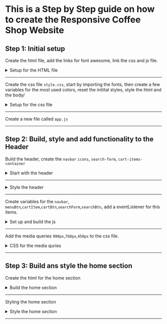 # This is a Step by Step guide on how to create the Responsive Coffee Shop Website

## Step 1: Initial setup

Create the html file, add the links for font awesome, link the css and js file.

<details>
  <summary>Setup for the HTML file</summary>

```html
<!DOCTYPE html>
<html lang="en">
  <head>
    <meta charset="UTF-8" />
    <meta name="viewport" content="width=device-width, initial-scale=1.0" />
    <!-- FONT AWESOME CDN LINK -->
    <link
      rel="stylesheet"
      href="https://cdnjs.cloudflare.com/ajax/libs/font-awesome/6.5.1/css/all.min.css"
    />
    <!-- CSS FILE LINK -->
    <link rel="stylesheet" href="./css/style.css" />
    <title>Responsive coffee shop Website</title>
  </head>

  <body>
    <!-- JS FILE LINK -->
    <script src="./js/app.js"></script>
  </body>
</html>
```

</details>

---

Create the css file `style.css`, start by importing the fonts, then create a few variables for the most used colors, reset the initital styles, style the html and the body/

<details>
  <summary>Setup for the css file</summary>

```css
@import url("https://fonts.googleapis.com/css2?family=Roboto+Mono:ital,wght@0,100..700;1,100..700&display=swap");

:root {
  --main-color: #d3ad7f;
  --black: #13131a;
  --bg: #010103;
  --white: #fff;
  --border: 0.1rem solid rgba(255, 255, 255, 0.3);
}

* {
  font-family: "Roboto Mono", monospace;
  margin: 0;
  padding: 0;
  box-sizing: border-box;
  outline: none;
  border: none;
  text-decoration: none;
  text-transform: capitalize;
  transition: 0.2s linear;
}

html {
  font-size: 62.5%;
  overflow-x: hidden;
  scroll-padding-top: 9rem;
  scroll-behavior: smooth;
}

html::-webkit-scrollbar {
  width: 0.8rem;
}

html::-webkit-scrollbar-track {
  background: transparent;
}

html::-webkit-scrollbar-thumb {
  background: var(--white);
  border-radius: 5rem;
}

body {
  background: var(--bg);
}
```

</details>

---

Create a new file called `app.js`

---

## Step 2: Build, style and add functionality to the Header

Build the header, create the `navbar` `icons`, `search-form`, `cart-items-container`

<details>
  <summary>Start with the header</summary>

```html
<!-- HEADER SECTION STARTS -->
<header class="header">
  <a href="#" class="logo">
    <img src="./images/logo.png" alt="website logo" />
  </a>

  <nav class="navbar">
    <a href="#home">home</a>
    <a href="#about">about</a>
    <a href="#menu">menu</a>
    <a href="#products">products</a>
    <a href="#review">review</a>
    <a href="#contact">contact</a>
    <a href="#blogs">blogs</a>
  </nav>

  <div class="icons">
    <div class="fas fa-search" id="search-btn"></div>
    <div class="fas fa-shopping-cart" id="cart-btn"></div>
    <div class="fas fa-bars" id="menu-btn"></div>
  </div>

  <div class="search-form">
    <input type="search" id="search-box" placeholder="search here..." />
    <label for="search-box" class="fas fa-search"></label>
  </div>

  <div class="cart-items-container">
    <div class="cart-item">
      <span class="fas fa-times"></span>
      <img src="./images/menu-1.png" alt="" />
      <div class="content">
        <h3>cart item 01</h3>
        <div class="price">$15.99/-</div>
      </div>
    </div>
    <div class="cart-item">
      <span class="fas fa-times"></span>
      <img src="./images/menu-2.png" alt="" />
      <div class="content">
        <h3>cart item 02</h3>
        <div class="price">$15.99/-</div>
      </div>
    </div>
    <div class="cart-item">
      <span class="fas fa-times"></span>
      <img src="./images/menu-3.png" alt="" />
      <div class="content">
        <h3>cart item 03</h3>
        <div class="price">$15.99/-</div>
      </div>
    </div>
    <div class="cart-item">
      <span class="fas fa-times"></span>
      <img src="./images/menu-4.png" alt="" />
      <div class="content">
        <h3>cart item 04</h3>
        <div class="price">$15.99/-</div>
      </div>
    </div>
    <a href="#" class="btn">Checkout now</a>
  </div>
</header>
<!-- HEADER SECTION ENDS -->
```

</details>

---

<details>
  <summary>Style the header</summary>

```css
.header {
  background: var(--bg);
  display: flex;
  align-items: center;
  justify-content: space-between;
  padding: 1rem 2%;
  border-bottom: var(--border);
  position: fixed;
  top: 0;
  left: 0;
  right: 0;
  z-index: 1000;
}

.header .logo img {
  height: 18rem;
}

.header .navbar a {
  margin: 0 1rem;
  font-size: 1.6rem;
  color: var(--white);
}

.header .navbar a:hover {
  color: var(--main-color);
  border-bottom: 0.1rem solid var(--main-color);
  padding-bottom: 0.5rem;
}

.header .icons div {
  color: var(--white);
  cursor: pointer;
  font-size: 2.5rem;
  margin-left: 1rem;
}

.header .icons div:hover {
  color: var(--main-color);
}

#menu-btn {
  display: none;
}

.header .search-form {
  position: absolute;
  top: 115%;
  right: 7%;
  background: var(--white);
  width: 50rem;
  height: 5rem;
  display: flex;
  align-items: center;
  transform: scaleY(0);
  transform-origin: top;
}

.header .search-form.active {
  transform: scaleY(1);
}

.header .search-form input {
  height: 100%;
  width: 100%;
  font-size: 1.6rem;
  color: var(--black);
  padding: 1rem;
  text-transform: none;
}

.header .search-form label {
  cursor: pointer;
  font-size: 2.2rem;
  margin-right: 1.5rem;
  color: var(--black);
}

.header .search-form label:hover {
  color: var(--main-color);
}

.header .cart-items-container {
  position: absolute;
  top: 100%;
  right: -100%;
  height: calc(100vh - 9rem);
  width: 35rem;
  background-color: var(--white);
  padding: 0 1.5rem;
}

.header .cart-items-container.active {
  right: 0;
}

.header .cart-items-container .cart-item {
  position: relative;
  margin: 2rem 0;
  display: flex;
  align-items: center;
  gap: 1.5rem;
}

.header .cart-items-container .cart-item .fa-times {
  position: absolute;
  top: 1rem;
  right: 1rem;
  cursor: pointer;
  color: var(--black);
}

.header .cart-items-container .cart-item .fa-times:hover {
  color: var(--main-color);
}

.header .cart-items-container .cart-item img {
  height: 7rem;
}

.header .cart-items-container .cart-item .content h3 {
  font-size: 2rem;
  color: var(--black);
  padding-bottom: 0.5rem;
}

.header .cart-items-container .cart-item .content .price {
  font-size: 1.5rem;
  color: var(--main-color);
}

.btn {
  margin-top: 1rem;
  display: inline-block;
  padding: 0.9rem 3rem;
  font-size: 1.7rem;
  color: var(--white);
  background: var(--main-color);
  border-radius: 0.5rem;
  cursor: pointer;
}

.btn:hover {
  letter-spacing: 0.2rem;
}

.header .cart-items-container .btn {
  width: 100%;
  text-align: center;
}

section {
  padding: 2rem 7%;
}
```

</details>

---

Create variables for the `navbar`, `menuBtn`,`cartItem`,`cartBtn`,`searchForm`,`searchBtn`, add a eventListener for this items.

<details>
  <summary>Set up and build the js </summary>

```js
let navbar = document.querySelector(".navbar");
let menuBtn = document.querySelector("#menu-btn");

let cartItem = document.querySelector(".cart-items-container");
let cartBtn = document.querySelector("#cart-btn");

let searchForm = document.querySelector(".search-form");
let searchBtn = document.querySelector("#search-btn");

menuBtn.addEventListener("click", () => {
  navbar.classList.toggle("active");
  searchForm.classList.remove("active");
  cartItem.classList.remove("active");
});

cartBtn.addEventListener("click", () => {
  cartItem.classList.toggle("active");
  navbar.classList.remove("active");
  searchForm.classList.remove("active");
});

searchBtn.addEventListener("click", () => {
  searchForm.classList.toggle("active");
  navbar.classList.remove("active");
  cartItem.classList.remove("active");
});

window.onscroll = () => {
  navbar.classList.remove("active");
  searchForm.classList.remove("active");
  cartItem.classList.remove("active");
};
```

</details>

---

Add the media queries `990px`,`768px`,`450px` to the css file.

<details>
  <summary>CSS for the media quries</summary>

```css
/* MEDIA QUERIES */
@media (max-width: 990px) {
  html {
    font-size: 55%;
  }

  .header {
    padding: 1.5rem 2rem;
  }

  section {
    padding: 2rem;
  }
}

@media (max-width: 768px) {
  #menu-btn {
    display: inline-block;
  }

  .header .navbar {
    position: absolute;
    top: 100%;
    right: -100%;
    background: var(--white);
    width: 30rem;
    height: calc(100vh - 9.5rem);
  }

  .header .navbar.active {
    right: 0;
  }

  .header .navbar a {
    color: var(--black);
    display: block;
    margin: 1.5rem;
    padding: 0.5rem;
    font-size: 2rem;
  }

  .header .search-form {
    width: 90%;
    right: 2rem;
  }

  .home {
    /* background-position: left; */
    justify-content: center;
    text-align: center;
  }

  .home .content h3 {
    font-size: 4.5rem;
  }

  .home .content p {
    font-size: 1.5rem;
  }
}

@media (max-width: 450px) {
  html {
    font-size: 55%;
  }
}
```

</details>

---

## Step 3: Build ans style the home section

Create the html for the home section

<details>
  <summary>Build the home section</summary>

```html
<!-- HOME SECTION STARTS -->

<section class="home" id="home">
  <div class="content">
    <h3>fresh coffee in the mornings</h3>
    <p>
      Lorem ipsum dolor sit amet consectetur adipisicing elit. Aspernatur
      facilis harum iste libero recusandae quasi dolor saepe magni possimus
      quibusdam.
    </p>
    <a href="#" class="btn">get yours now</a>
  </div>
</section>

<!-- HOME SECTION ENDS -->
```

</details>

---

Styling the home section

<details>
  <summary>Style the home section</summary>

```css
.home {
  min-height: 100vh;
  display: flex;
  align-items: center;
  background: url(../images/hero-img.png) no-repeat;
  background-size: cover;
  background-position: center;
}

.home .content {
  max-width: 60rem;
}

.home .content h3 {
  font-size: 6rem;
  text-transform: uppercase;
  color: var(--white);
}

.home .content p {
  font-size: 1.6rem;
  font-weight: lighter;
  line-height: 1.8;
  padding: 1rem 0;
  color: var(--white);
}
```

</details>

---
